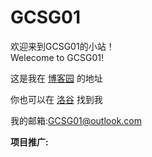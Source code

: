 # GCSG01
欢迎来到GCSG01的小站！  
Welecome to GCSG01!

这是我在
[博客园](https://www.cnblogs.com/GCSG01)
的地址

你也可以在
[洛谷](https://www.luogu.com.cn/paste/ncjb1s0k)
找到我

我的邮箱:GCSG01@outlook.com

**项目推广:**
